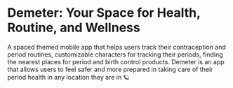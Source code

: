 # Demeter: Your Space for Health, Routine, and Wellness
A spaced themed mobile app that helps users track their contraception and period routines, customizable characters for tracking their periods, finding the nearest places for period and birth control products. Demeter is an app that allows users to feel safer and more prepared in taking care of their period health in any location they are in 🪐
